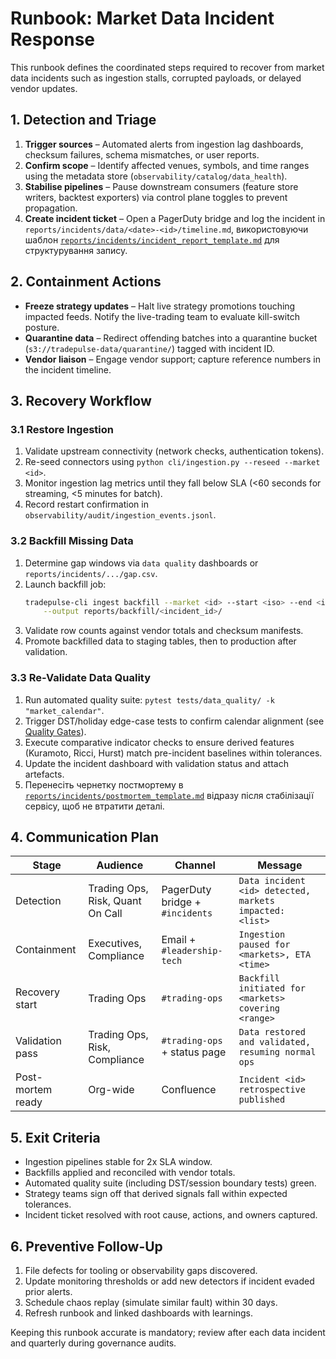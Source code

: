 # Runbook: Market Data Incident Response

This runbook defines the coordinated steps required to recover from market data
incidents such as ingestion stalls, corrupted payloads, or delayed vendor
updates.

## 1. Detection and Triage

1. **Trigger sources** – Automated alerts from ingestion lag dashboards,
   checksum failures, schema mismatches, or user reports.
2. **Confirm scope** – Identify affected venues, symbols, and time ranges using
   the metadata store (`observability/catalog/data_health`).
3. **Stabilise pipelines** – Pause downstream consumers (feature store writers,
   backtest exporters) via control plane toggles to prevent propagation.
4. **Create incident ticket** – Open a PagerDuty bridge and log the incident in
   `reports/incidents/data/<date>-<id>/timeline.md`, використовуючи шаблон
   [`reports/incidents/incident_report_template.md`](../reports/incidents/incident_report_template.md)
   для структурування запису.

## 2. Containment Actions

- **Freeze strategy updates** – Halt live strategy promotions touching impacted
  feeds. Notify the live-trading team to evaluate kill-switch posture.
- **Quarantine data** – Redirect offending batches into a quarantine bucket
  (`s3://tradepulse-data/quarantine/`) tagged with incident ID.
- **Vendor liaison** – Engage vendor support; capture reference numbers in the
  incident timeline.

## 3. Recovery Workflow

### 3.1 Restore Ingestion

1. Validate upstream connectivity (network checks, authentication tokens).
2. Re-seed connectors using `python cli/ingestion.py --reseed --market <id>`.
3. Monitor ingestion lag metrics until they fall below SLA (<60 seconds for
   streaming, <5 minutes for batch).
4. Record restart confirmation in `observability/audit/ingestion_events.jsonl`.

### 3.2 Backfill Missing Data

1. Determine gap windows via `data quality` dashboards or `reports/incidents/.../gap.csv`.
2. Launch backfill job:
   ```bash
   tradepulse-cli ingest backfill --market <id> --start <iso> --end <iso> \
       --output reports/backfill/<incident_id>/
   ```
3. Validate row counts against vendor totals and checksum manifests.
4. Promote backfilled data to staging tables, then to production after validation.

### 3.3 Re-Validate Data Quality

1. Run automated quality suite: `pytest tests/data_quality/ -k "market_calendar"`.
2. Trigger DST/holiday edge-case tests to confirm calendar alignment (see
   [Quality Gates](quality_gates.md)).
3. Execute comparative indicator checks to ensure derived features (Kuramoto,
   Ricci, Hurst) match pre-incident baselines within tolerances.
4. Update the incident dashboard with validation status and attach artefacts.
5. Перенесіть чернетку постмортему в
   [`reports/incidents/postmortem_template.md`](../reports/incidents/postmortem_template.md)
   відразу після стабілізації сервісу, щоб не втратити деталі.

## 4. Communication Plan

| Stage | Audience | Channel | Message |
| ----- | -------- | ------- | ------- |
| Detection | Trading Ops, Risk, Quant On Call | PagerDuty bridge + `#incidents` | `Data incident <id> detected, markets impacted: <list>` |
| Containment | Executives, Compliance | Email + `#leadership-tech` | `Ingestion paused for <markets>, ETA <time>` |
| Recovery start | Trading Ops | `#trading-ops` | `Backfill initiated for <markets> covering <range>` |
| Validation pass | Trading Ops, Risk, Compliance | `#trading-ops` + status page | `Data restored and validated, resuming normal ops` |
| Post-mortem ready | Org-wide | Confluence | `Incident <id> retrospective published` |

## 5. Exit Criteria

- Ingestion pipelines stable for 2x SLA window.
- Backfills applied and reconciled with vendor totals.
- Automated quality suite (including DST/session boundary tests) green.
- Strategy teams sign off that derived signals fall within expected tolerances.
- Incident ticket resolved with root cause, actions, and owners captured.

## 6. Preventive Follow-Up

1. File defects for tooling or observability gaps discovered.
2. Update monitoring thresholds or add new detectors if incident evaded prior
   alerts.
3. Schedule chaos replay (simulate similar fault) within 30 days.
4. Refresh runbook and linked dashboards with learnings.

Keeping this runbook accurate is mandatory; review after each data incident and
quarterly during governance audits.

